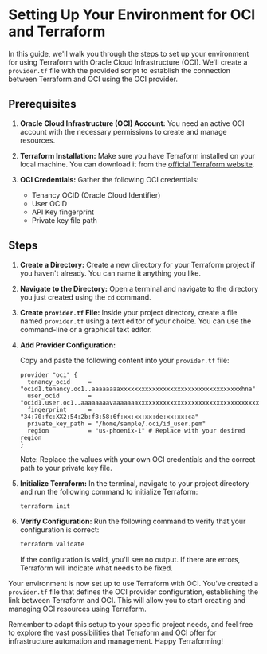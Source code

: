 
# Setting Up Your Environment for OCI and Terraform

In this guide, we'll walk you through the steps to set up your environment for using Terraform with Oracle Cloud Infrastructure (OCI). We'll create a `provider.tf` file with the provided script to establish the connection between Terraform and OCI using the OCI provider.

## Prerequisites

1. **Oracle Cloud Infrastructure (OCI) Account:** You need an active OCI account with the necessary permissions to create and manage resources.

2. **Terraform Installation:** Make sure you have Terraform installed on your local machine. You can download it from the [official Terraform website](https://www.terraform.io/downloads.html).

3. **OCI Credentials:** Gather the following OCI credentials:
   - Tenancy OCID (Oracle Cloud Identifier)
   - User OCID
   - API Key fingerprint
   - Private key file path

## Steps

1. **Create a Directory:** Create a new directory for your Terraform project if you haven't already. You can name it anything you like.

2. **Navigate to the Directory:** Open a terminal and navigate to the directory you just created using the `cd` command.

3. **Create `provider.tf` File:** Inside your project directory, create a file named `provider.tf` using a text editor of your choice. You can use the command-line or a graphical text editor.

4. **Add Provider Configuration:**

   Copy and paste the following content into your `provider.tf` file:

   ```hcl
   provider "oci" {
     tenancy_ocid     = "ocid1.tenancy.oc1..aaaaaaaaxxxxxxxxxxxxxxxxxxxxxxxxxxxxxxxxxxhna"
     user_ocid        = "ocid1.user.oc1..aaaaaaaavaaaaaaaxxxxxxxxxxxxxxxxxxxxxxxxxxxxxxxxxxhna"
     fingerprint      = "34:70:fc:XX2:54:2b:f8:58:6f:xx:xx:xx:de:xx:xx:ca"
     private_key_path = "/home/sample/.oci/id_user.pem"
     region           = "us-phoenix-1" # Replace with your desired region
   }
   ```

   Note: Replace the values with your own OCI credentials and the correct path to your private key file.

5. **Initialize Terraform:** In the terminal, navigate to your project directory and run the following command to initialize Terraform:

   ```bash
   terraform init
   ```

6. **Verify Configuration:** Run the following command to verify that your configuration is correct:

   ```bash
   terraform validate
   ```

   If the configuration is valid, you'll see no output. If there are errors, Terraform will indicate what needs to be fixed.

Your environment is now set up to use Terraform with OCI. You've created a `provider.tf` file that defines the OCI provider configuration, establishing the link between Terraform and OCI. This will allow you to start creating and managing OCI resources using Terraform.

Remember to adapt this setup to your specific project needs, and feel free to explore the vast possibilities that Terraform and OCI offer for infrastructure automation and management. Happy Terraforming!
